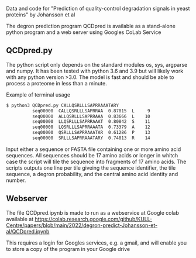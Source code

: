Data and code for "Prediction of quality-control degradation signals in yeast proteins" by Johansson et al

The degron prediction program QCDpred is available as a stand-alone python program and a web server using Googles CoLab Service 

QCDpred.py
----------

The python script only depends on the standard modules os, sys, argparse and numpy. It has been tested with python 3.6 and 3.9
but will likely work with any python version >3.0. The model is fast and should be able to process a proteome in less than a minute.

Example of terminal usage
```bash
$ python3 QCDpred.py CALLQSRLLLSAPRRAAATARY
          seq00000  CALLQSRLLLSAPRRAA  0.87015  L     9
          seq00000  ALLQSRLLLSAPRRAAA  0.83666  L    10
          seq00000  LLQSRLLLSAPRRAAAT  0.80842  S    11
          seq00000  LQSRLLLSAPRRAAATA  0.73379  A    12
          seq00000  QSRLLLSAPRRAAATAR  0.61286  P    13
          seq00000  SRLLLSAPRRAAATARY  0.74813  R    14
```

Input either a sequence or FASTA file containing one or more amino acid sequences. All sequences should be 17 amino acids or longer in whitch case the script will tile the sequence into fragments of 17 amino acids. The scripts outputs one line per tile giveing the sequence identifier, the tile sequence, a degron probability, and the central amino acid identity and number. 

Webserver
---------

The file QCDpred.ipynb is made to run as a webservice at Google colab available at
https://colab.research.google.com/github/KULL-Centre/papers/blob/main/2022/degron-predict-Johansson-et-al/QCDpred.ipynb

This requires a login for Googles services, e.g. a gmail, and will enable you to store a copy of the program in your Google drive
